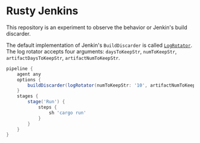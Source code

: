 # Rusty Jenkins

This repository is an experiment to observe the behavior or Jenkin's build discarder.

The default implementation of Jenkin's `BuildDiscarder` is called [`LogRotator`](https://github.com/jenkinsci/jenkins/blob/master/core/src/main/java/hudson/tasks/LogRotator.java).
The log rotator accepts four arguments: `daysToKeepStr`, `numToKeepStr`, `artifactDaysToKeepStr`, `artifactNumToKeepStr`.

```groovy
pipeline {
    agent any
    options {
        buildDiscarder(logRotator(numToKeepStr: '10', artifactNumToKeepStr: '2'))
    }
    stages {
        stage('Run') {
            steps {
                sh 'cargo run'
            }
        }
    }
}
```
